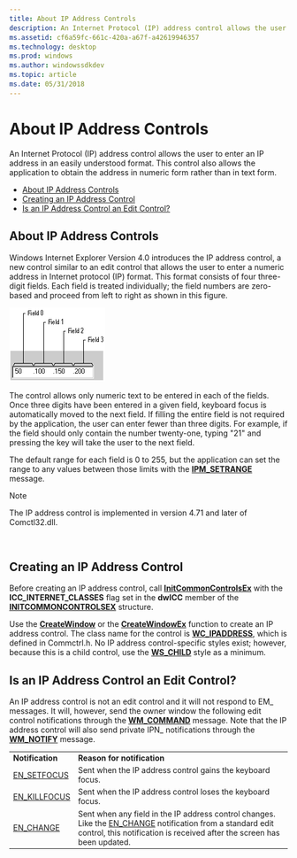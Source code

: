 ```yaml
---
title: About IP Address Controls
description: An Internet Protocol (IP) address control allows the user to enter an IP address in an easily understood format.
ms.assetid: cf6a59fc-661c-420a-a67f-a42619946357
ms.technology: desktop
ms.prod: windows
ms.author: windowssdkdev
ms.topic: article
ms.date: 05/31/2018
---
```


# About IP Address Controls

An Internet Protocol (IP) address control allows the user to enter an IP address in an easily understood format. This control also allows the application to obtain the address in numeric form rather than in text form.

-   [About IP Address Controls](#about-ip-address-controls)
-   [Creating an IP Address Control](#creating-an-ip-address-control)
-   [Is an IP Address Control an Edit Control?](#is-an-ip-address-control-an-edit-control)

## About IP Address Controls

Windows Internet Explorer Version 4.0 introduces the IP address control, a new control similar to an edit control that allows the user to enter a numeric address in Internet protocol (IP) format. This format consists of four three-digit fields. Each field is treated individually; the field numbers are zero-based and proceed from left to right as shown in this figure.

![diagram showing values in each of the four fields of an ip address control](images/ipa-scrn.png)

The control allows only numeric text to be entered in each of the fields. Once three digits have been entered in a given field, keyboard focus is automatically moved to the next field. If filling the entire field is not required by the application, the user can enter fewer than three digits. For example, if the field should only contain the number twenty-one, typing "21" and pressing the key will take the user to the next field.

The default range for each field is 0 to 255, but the application can set the range to any values between those limits with the [**IPM\_SETRANGE**](ipm-setrange.md) message.

> [!Note]  
> The IP address control is implemented in version 4.71 and later of Comctl32.dll.

 

## Creating an IP Address Control

Before creating an IP address control, call [**InitCommonControlsEx**](/windows/desktop/api/Commctrl/nf-commctrl-initcommoncontrolsex) with the **ICC\_INTERNET\_CLASSES** flag set in the **dwICC** member of the [**INITCOMMONCONTROLSEX**](/windows/desktop/api/Commctrl/ns-commctrl-taginitcommoncontrolsex) structure.

Use the [**CreateWindow**](https://msdn.microsoft.com/library/windows/desktop/ms632679) or the [**CreateWindowEx**](https://msdn.microsoft.com/library/windows/desktop/ms632680) function to create an IP address control. The class name for the control is [**WC\_IPADDRESS**](common-control-window-classes.md), which is defined in Commctrl.h. No IP address control-specific styles exist; however, because this is a child control, use the [**WS\_CHILD**](https://msdn.microsoft.com/library/windows/desktop/ms632600#ws-child) style as a minimum.

## Is an IP Address Control an Edit Control?

An IP address control is not an edit control and it will not respond to EM\_ messages. It will, however, send the owner window the following edit control notifications through the [**WM\_COMMAND**](https://msdn.microsoft.com/library/windows/desktop/ms647591) message. Note that the IP address control will also send private IPN\_ notifications through the [**WM\_NOTIFY**](wm-notify.md) message.



|                                   |                                                                                                                                                                                                         |
|-----------------------------------|---------------------------------------------------------------------------------------------------------------------------------------------------------------------------------------------------------|
| **Notification**                  | **Reason for notification**                                                                                                                                                                             |
| [EN\_SETFOCUS](en-setfocus.md)   | Sent when the IP address control gains the keyboard focus.                                                                                                                                              |
| [EN\_KILLFOCUS](en-killfocus.md) | Sent when the IP address control loses the keyboard focus.                                                                                                                                              |
| [EN\_CHANGE](en-change.md)       | Sent when any field in the IP address control changes. Like the [EN\_CHANGE](en-change.md) notification from a standard edit control, this notification is received after the screen has been updated. |



 

 

 





